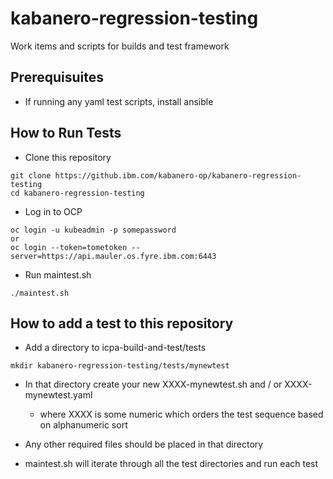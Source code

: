 # kabanero-regression-testing
Work items and scripts for builds and test framework

## Prerequisuites
- If running any yaml test scripts, install ansible 
## How to Run Tests
- Clone this repository

```
git clone https://github.ibm.com/kabanero-op/kabanero-regression-testing
cd kabanero-regression-testing
```

- Log in to OCP

```
oc login -u kubeadmin -p somepassword
or
oc login --token=tometoken --server=https://api.mauler.os.fyre.ibm.com:6443
```

- Run maintest.sh

```
./maintest.sh
```

## How to add a test to this repository
- Add a directory to icpa-build-and-test/tests

```
mkdir kabanero-regression-testing/tests/mynewtest
```

- In that directory create your new XXXX-mynewtest.sh and / or XXXX-mynewtest.yaml
  - where XXXX is some numeric which orders the test sequence based on alphanumeric sort

- Any other required files should be placed in that directory
- maintest.sh will iterate through all the test directories and run each test

